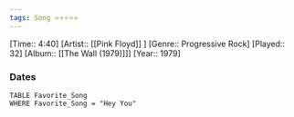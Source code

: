 ```yaml
---
tags: Song ⭐⭐⭐⭐⭐ 
---
```

[Time:: 4:40]
[Artist:: [[Pink Floyd]] ]
[Genre:: Progressive Rock]
[Played:: 32]
[Album:: [[The Wall (1979)]]]
[Year:: 1979]
### Dates
````dataview
TABLE Favorite_Song
WHERE Favorite_Song = "Hey You"
````